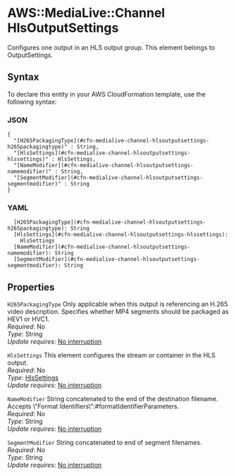 # AWS::MediaLive::Channel HlsOutputSettings<a name="aws-properties-medialive-channel-hlsoutputsettings"></a>

Configures one output in an HLS output group\. This element belongs to OutputSettings\.

## Syntax<a name="aws-properties-medialive-channel-hlsoutputsettings-syntax"></a>

To declare this entity in your AWS CloudFormation template, use the following syntax:

### JSON<a name="aws-properties-medialive-channel-hlsoutputsettings-syntax.json"></a>

```
{
  "[H265PackagingType](#cfn-medialive-channel-hlsoutputsettings-h265packagingtype)" : String,
  "[HlsSettings](#cfn-medialive-channel-hlsoutputsettings-hlssettings)" : HlsSettings,
  "[NameModifier](#cfn-medialive-channel-hlsoutputsettings-namemodifier)" : String,
  "[SegmentModifier](#cfn-medialive-channel-hlsoutputsettings-segmentmodifier)" : String
}
```

### YAML<a name="aws-properties-medialive-channel-hlsoutputsettings-syntax.yaml"></a>

```
  [H265PackagingType](#cfn-medialive-channel-hlsoutputsettings-h265packagingtype): String
  [HlsSettings](#cfn-medialive-channel-hlsoutputsettings-hlssettings): 
    HlsSettings
  [NameModifier](#cfn-medialive-channel-hlsoutputsettings-namemodifier): String
  [SegmentModifier](#cfn-medialive-channel-hlsoutputsettings-segmentmodifier): String
```

## Properties<a name="aws-properties-medialive-channel-hlsoutputsettings-properties"></a>

`H265PackagingType`  <a name="cfn-medialive-channel-hlsoutputsettings-h265packagingtype"></a>
Only applicable when this output is referencing an H\.265 video description\. Specifies whether MP4 segments should be packaged as HEV1 or HVC1\.  
*Required*: No  
*Type*: String  
*Update requires*: [No interruption](https://docs.aws.amazon.com/AWSCloudFormation/latest/UserGuide/using-cfn-updating-stacks-update-behaviors.html#update-no-interrupt)

`HlsSettings`  <a name="cfn-medialive-channel-hlsoutputsettings-hlssettings"></a>
This element configures the stream or container in the HLS output\.  
*Required*: No  
*Type*: [HlsSettings](aws-properties-medialive-channel-hlssettings.md)  
*Update requires*: [No interruption](https://docs.aws.amazon.com/AWSCloudFormation/latest/UserGuide/using-cfn-updating-stacks-update-behaviors.html#update-no-interrupt)

`NameModifier`  <a name="cfn-medialive-channel-hlsoutputsettings-namemodifier"></a>
String concatenated to the end of the destination filename\. Accepts \\"Format Identifiers\\":\#formatIdentifierParameters\.  
*Required*: No  
*Type*: String  
*Update requires*: [No interruption](https://docs.aws.amazon.com/AWSCloudFormation/latest/UserGuide/using-cfn-updating-stacks-update-behaviors.html#update-no-interrupt)

`SegmentModifier`  <a name="cfn-medialive-channel-hlsoutputsettings-segmentmodifier"></a>
String concatenated to end of segment filenames\.  
*Required*: No  
*Type*: String  
*Update requires*: [No interruption](https://docs.aws.amazon.com/AWSCloudFormation/latest/UserGuide/using-cfn-updating-stacks-update-behaviors.html#update-no-interrupt)